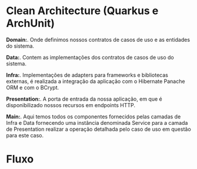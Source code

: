 # Clean Architecture (Quarkus e ArchUnit)

**Domain:**. Onde definimos nossos contratos de casos de uso e as entidades do sistema.

**Data:**. Contem as implementações dos contratos de casos de uso do sistema.

**Infra:**. Implementações de adapters para frameworks e bibliotecas externas, é realizada a integração da aplicação com o Hibernate Panache ORM e com o BCrypt.

**Presentation:**. A porta de entrada da nossa aplicação, em que é disponibilizado nossos recursos em endpoints HTTP.

**Main:**. Aqui temos todos os componentes fornecidos pelas camadas de Infra e Data fornecendo uma instância denominada Service para a camada de Presentation realizar a operação detalhada pelo caso de uso em questão para este caso.


# Fluxo

